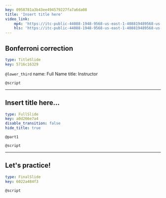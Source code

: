 ```yaml
---
key: 0958781a3b43ee494579227fa7a6da08
title: 'Insert title here'
video_link:
    mp4: 'https://itc-public-44088-1948-9568-us-east-1-408819489568-us-east-1.s3.amazonaws.com/input/What_is_the_Bonferroni_Correction.mp4'
    hls: 'https://itc-public-44088-1948-9568-us-east-1-408819489568-us-east-1.s3.amazonaws.com/output/hls/WhatistheBonferroniCorrection.m3u8'
---
```


## Bonferroni correction

```yaml
type: TitleSlide
key: 5716c16329
```

`@lower_third`
name: Full Name
title: Instructor

`@script`


---

## Insert title here...

```yaml
type: FullSlide
key: a0d266e7a4
disable_transition: false
hide_title: true
```

`@part1`


`@script`


---

## Let's practice!

```yaml
type: FinalSlide
key: 6022a484f3
```

`@script`

